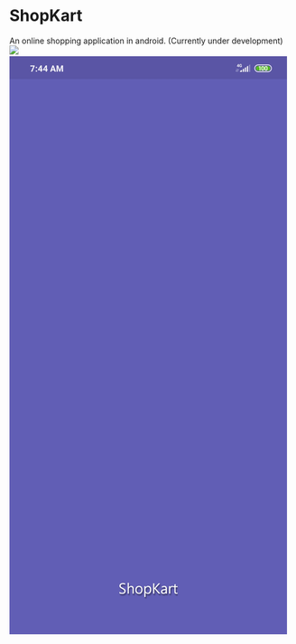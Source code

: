 # ShopKart
An online shopping application in android.
(Currently under development)
<img src="https://github.com/favicon.ico" width="48">
![SplashScreen](https://github.com/harshh3010/ShopKart/blob/master/AppScreenshots/SplashScreen.jpg)
